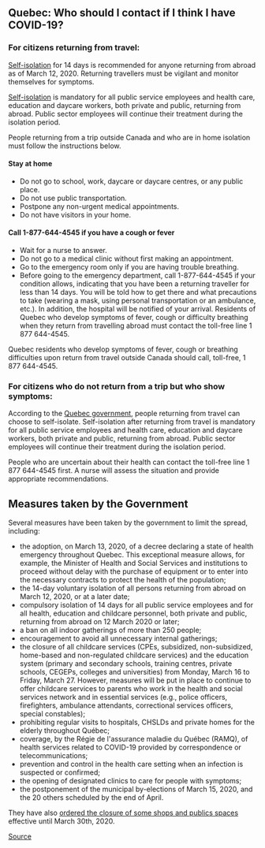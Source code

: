 ## Quebec: Who should I contact if I think I have COVID-19?

### For citizens returning from travel:

[Self-isolation](https://www.canada.ca/en/public-health/services/diseases/2019-novel-coronavirus-infection/health-professionals/interim-guidance-cases-contacts.html#si) for 14 days is recommended for anyone returning from abroad as of March 12, 2020. Returning travellers must be vigilant and monitor themselves for symptoms.

[Self-isolation](https://www.canada.ca/en/public-health/services/diseases/2019-novel-coronavirus-infection/health-professionals/interim-guidance-cases-contacts.html#si) is mandatory for all public service employees and health care, education and daycare workers, both private and public, returning from abroad. Public sector employees will continue their treatment during the isolation period.

People returning from a trip outside Canada and who are in home isolation must follow the instructions below.

#### Stay at home

- Do not go to school, work, daycare or daycare centres, or any public place.
- Do not use public transportation.
- Postpone any non-urgent medical appointments.
- Do not have visitors in your home.

#### Call 1-877-644-4545 if you have a cough or fever

- Wait for a nurse to answer.
- Do not go to a medical clinic without first making an appointment.
- Go to the emergency room only if you are having trouble breathing.
- Before going to the emergency department, call 1-877-644-4545 if your condition allows, indicating that you have been a returning traveller for less than 14 days. You will be told how to get there and what precautions to take (wearing a mask, using personal transportation or an ambulance, etc.). In addition, the hospital will be notified of your arrival.
  Residents of Quebec who develop symptoms of fever, cough or difficulty breathing when they return from travelling abroad must contact the toll-free line 1 877 644-4545.

Quebec residents who develop symptoms of fever, cough or breathing difficulties upon return from travel outside Canada should call, toll-free, 1 877 644-4545.

### For citizens who do not return from a trip but who show symptoms:

According to the [Quebec government](https://www.quebec.ca/en/health/health-issues/a-z/2019-coronavirus/), people returning from travel can choose to self-isolate. Self-isolation after returning from travel is mandatory for all public service employees and health care, education and daycare workers, both private and public, returning from abroad. Public sector employees will continue their treatment during the isolation period.

People who are uncertain about their health can contact the toll-free line 1 877 644-4545 first. A nurse will assess the situation and provide appropriate recommendations.

## Measures taken by the Government

Several measures have been taken by the government to limit the spread, including:

- the adoption, on March 13, 2020, of a decree declaring a state of health emergency throughout Quebec. This exceptional measure allows, for example, the Minister of Health and Social Services and institutions to proceed without delay with the purchase of equipment or to enter into the necessary contracts to protect the health of the population;
- the 14-day voluntary isolation of all persons returning from abroad on March 12, 2020, or at a later date;
- compulsory isolation of 14 days for all public service employees and for all health, education and childcare personnel, both private and public, returning from abroad on 12 March 2020 or later;
- a ban on all indoor gatherings of more than 250 people;
- encouragement to avoid all unnecessary internal gatherings;
- the closure of all childcare services (CPEs, subsidized, non-subsidized, home-based and non-regulated childcare services) and the education system (primary and secondary schools, training centres, private schools, CEGEPs, colleges and universities) from Monday, March 16 to Friday, March 27. However, measures will be put in place to continue to offer childcare services to parents who work in the health and social services network and in essential services (e.g., police officers, firefighters, ambulance attendants, correctional services officers, special constables);
- prohibiting regular visits to hospitals, CHSLDs and private homes for the elderly throughout Québec;
- coverage, by the Régie de l'assurance maladie du Québec (RAMQ), of health services related to COVID-19 provided by correspondence or telecommunications;
- prevention and control in the health care setting when an infection is suspected or confirmed;
- the opening of designated clinics to care for people with symptoms;
- the postponement of the municipal by-elections of March 15, 2020, and the 20 others scheduled by the end of April.

They have also [ordered the closure of some shops and publics spaces](https://www.quebec.ca/en/health/health-issues/a-z/2019-coronavirus/) effective until March 30th, 2020.

[Source](https://www.canada.ca/en/public-health/services/diseases/2019-novel-coronavirus-infection/health-professionals/interim-guidance-cases-contacts.html#app1)
